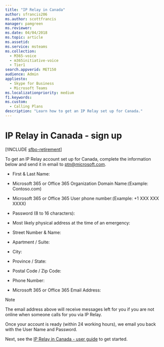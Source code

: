 ```yaml
---
title: "IP Relay in Canada"
author: sfrancis206
ms.author: scottfrancis
manager: pamgreen
ms.reviewer: 
ms.date: 04/04/2018
ms.topic: article
ms.assetid: 
ms.service: msteams
ms.collection: 
  - M365-voice
  - m365initiative-voice
  - Tier1
search.appverid: MET150
audience: Admin
appliesto: 
  - Skype for Business
  - Microsoft Teams
ms.localizationpriority: medium
f1.keywords:
ms.custom: 
  - Calling Plans
description: "Learn how to get an IP Relay set up for Canada."
---
```


# IP Relay in Canada - sign up

[!INCLUDE [sfbo-retirement](../Skype/Hub/includes/sfbo-retirement.md)]

To get an IP Relay account set up for Canada, complete the information below and send it in email to ptn@microsoft.com.

- First & Last Name:

- Microsoft 365 or Office 365 Organization Domain Name:(Example: Contoso.com)

- Microsoft 365 or Office 365 User phone number:(Example: +1 XXX XXX XXXX)

- Password (8 to 16 characters):

- Most likely physical address at the time of an emergency:

- Street Number & Name:

- Apartment / Suite:

- City:

- Province / State:

- Postal Code / Zip Code:

- Phone Number:

- Microsoft 365 or Office 365 Email Address:

> [!NOTE]
> The email address above will receive messages left for you if you are not online when someone calls for you via IP Relay.

Once your account is ready (within 24 working hours), we email you back with the User Name and Password.

Next, see the [IP Relay in Canada - user guide](ip-relay-canada-user-guide.md) to get started.
